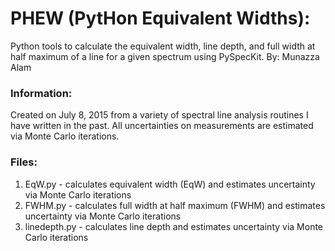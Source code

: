 # PHEW (PytHon Equivalent Widths): 

Python tools to calculate the equivalent width, line depth, and full width at half maximum of a line for a given spectrum using PySpecKit. By: Munazza Alam

### Information:
Created on July 8, 2015 from a variety of spectral line analysis routines I have written in the past. All uncertainties on measurements are estimated via Monte Carlo iterations. 

### Files:
1. EqW.py - calculates equivalent width (EqW) and estimates uncertainty via Monte Carlo iterations
2. FWHM.py - calculates full width at half maximum (FWHM) and estimates uncertainty via Monte Carlo iterations 
3. linedepth.py - calculates line depth and estimates uncertainty via Monte Carlo iterations
